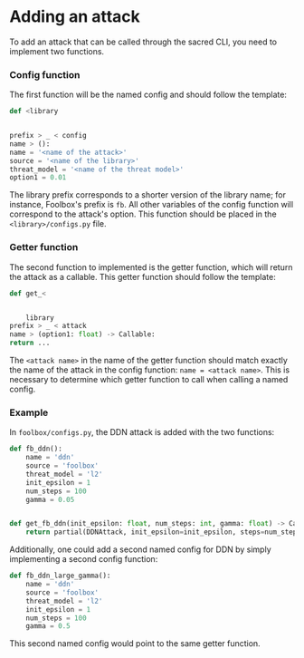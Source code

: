 # Adding an attack

To add an attack that can be called through the sacred CLI, you need to implement two functions.

### Config function

The first function will be the named config and should follow the template:

```python
def <library


prefix > _ < config
name > ():
name = '<name of the attack>'
source = '<name of the library>'
threat_model = '<name of the threat model>'
option1 = 0.01
```

The library prefix corresponds to a shorter version of the library name; for instance, Foolbox's prefix is `fb`.
All other variables of the config function will correspond to the attack's option.
This function should be placed in the `<library>/configs.py` file.

### Getter function

The second function to implemented is the getter function, which will return the attack as a callable. This getter
function should follow the template:

```python
def get_<


    library
prefix > _ < attack
name > (option1: float) -> Callable:
return ...
```

The `<attack name>` in the name of the getter function should match exactly the name of the attack in the config
function: `name = <attack name>`. This is necessary to determine which getter function to call when calling a named
config.

### Example

In `foolbox/configs.py`, the DDN attack is added with the two functions:

```python
def fb_ddn():
    name = 'ddn'
    source = 'foolbox'
    threat_model = 'l2'
    init_epsilon = 1
    num_steps = 100
    gamma = 0.05


def get_fb_ddn(init_epsilon: float, num_steps: int, gamma: float) -> Callable:
    return partial(DDNAttack, init_epsilon=init_epsilon, steps=num_steps, gamma=gamma)
```

Additionally, one could add a second named config for DDN by simply implementing a second config function:

```python
def fb_ddn_large_gamma():
    name = 'ddn'
    source = 'foolbox'
    threat_model = 'l2'
    init_epsilon = 1
    num_steps = 100
    gamma = 0.5
```

This second named config would point to the same getter function.